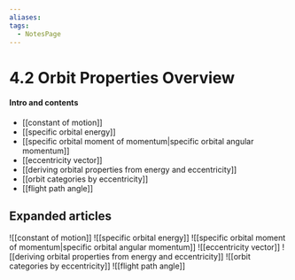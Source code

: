 ```yaml
---
aliases: 
tags:
  - NotesPage
---
```


# 4.2 Orbit Properties Overview

#### Intro and contents
- [[constant of motion]]
- [[specific orbital energy]]
- [[specific orbital moment of momentum|specific orbital angular momentum]]
- [[eccentricity vector]]
- [[deriving orbital properties from energy and eccentricity]]
- [[orbit categories by eccentricity]]
- [[flight path angle]]


## Expanded articles
![[constant of motion]]
![[specific orbital energy]]
![[specific orbital moment of momentum|specific orbital angular momentum]]
![[eccentricity vector]]
![[deriving orbital properties from energy and eccentricity]]
![[orbit categories by eccentricity]]
![[flight path angle]]
